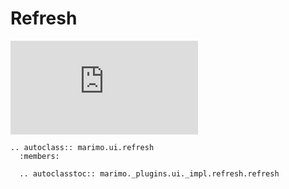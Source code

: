 # Refresh



<iframe class="demo" src="https://components.marimo.io/?component=refresh" frameborder="no"></iframe>

```{eval-rst}
.. autoclass:: marimo.ui.refresh
  :members:

  .. autoclasstoc:: marimo._plugins.ui._impl.refresh.refresh
```

